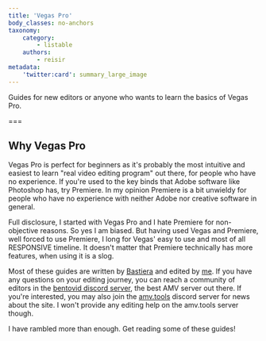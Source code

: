 ```yaml
---
title: 'Vegas Pro'
body_classes: no-anchors
taxonomy:
    category:
        - listable
    authors:
        - reisir
metadata:
    'twitter:card': summary_large_image
---
```


Guides for new editors or anyone who wants to learn the basics of Vegas Pro.

===

## Why Vegas Pro

Vegas Pro is perfect for beginners as it's probably the most intuitive and easiest to learn "real video editing program" out there, for people who have no experience. If you're used to the key binds that Adobe software like Photoshop has, try Premiere. In my opinion Premiere is a bit unwieldy for people who have no experience with neither Adobe nor creative software in general.

Full disclosure, I started with Vegas Pro and I hate Premiere for non-objective reasons. So yes I am biased. But having used Vegas and Premiere, well forced to use Premiere, I long for Vegas' easy to use and most of all RESPONSIVE timeline. It doesn't matter that Premiere technically has more features, when using it is a slog.

Most of these guides are written by [Bastiera](/bastiera) and edited by [me](/reisir). If you have any questions on your editing journey, you can reach a community of editors in the [bentovid discord server](https://bentovid.com), the best AMV server out there. If you're interested, you may also join the [amv.tools](/discord) discord server for news about the site. I won't provide any editing help on the amv.tools server though.

I have rambled more than enough. Get reading some of these guides!